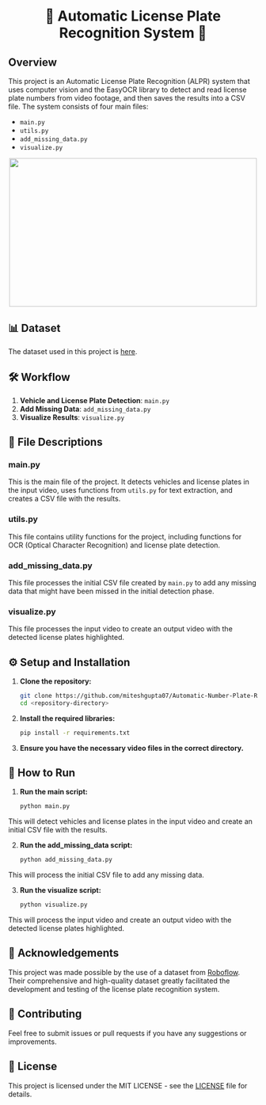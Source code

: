 <div align=center>
<h1> 🚗 Automatic License Plate Recognition System 🚗</h1>
</div>

## Overview

This project is an Automatic License Plate Recognition (ALPR) system that uses computer vision and the EasyOCR library to detect and read license plate numbers from video footage, and then saves the results into a CSV file. The system consists of four main files:
 
- `main.py`
- `utils.py`
- `add_missing_data.py`
- `visualize.py`

<p align="center">
  <img src="https://github.com/miteshgupta07/Automatic-Number-Plate-Recognition-System/assets/111682782/d5bcda42-a4aa-4d20-b8c6-2f0cbe1d65b5" width="500" height="300">
</p>

## 📊 Dataset

The dataset used in this project is [here](https://universe.roboflow.com/roboflow-universe-projects/license-plate-recognition-rxg4e/dataset/4).

## 🛠️ Workflow

1. **Vehicle and License Plate Detection**: `main.py`
2. **Add Missing Data**: `add_missing_data.py`
3. **Visualize Results**: `visualize.py`

## 📁 File Descriptions

### main.py

This is the main file of the project. It detects vehicles and license plates in the input video, uses functions from `utils.py` for text extraction, and creates a CSV file with the results.

### utils.py

This file contains utility functions for the project, including functions for OCR (Optical Character Recognition) and license plate detection.

### add_missing_data.py

This file processes the initial CSV file created by `main.py` to add any missing data that might have been missed in the initial detection phase.

### visualize.py

This file processes the input video to create an output video with the detected license plates highlighted.

## ⚙️ Setup and Installation

1. **Clone the repository:**
   ```bash
   git clone https://github.com/miteshgupta07/Automatic-Number-Plate-Recognition-System.git
   cd <repository-directory>

2. **Install the required libraries:**
   ```bash
   pip install -r requirements.txt

3. **Ensure you have the necessary video files in the correct directory.**

## 🚀 How to Run

1. **Run the main script:** 
   ```bash
   python main.py
   
This will detect vehicles and license plates in the input video and create an initial CSV file with the results.

2. **Run the add_missing_data script:**
   ```bash
   python add_missing_data.py
   
This will process the initial CSV file to add any missing data.

3. **Run the visualize script:**

   ```bash
   python visualize.py

This will process the input video and create an output video with the detected license plates highlighted.

## 🙏 Acknowledgements
This project was made possible by the use of a dataset from [Roboflow](https://roboflow.com/). Their comprehensive and high-quality dataset greatly facilitated the development and testing of the license plate recognition system.

## 🤝 Contributing
Feel free to submit issues or pull requests if you have any suggestions or improvements.

## 📜 License
This project is licensed under the MIT LICENSE - see the [LICENSE](https://github.com/miteshgupta07/Automatic-Number-Plate-Recognition-System/blob/main/LICENSE) file for details.
